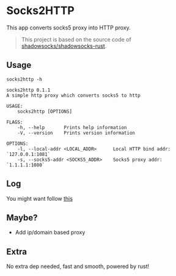 # Socks2HTTP
This app converts socks5 proxy into HTTP proxy.
> This project is based on the source code of [shadowsocks/shadowsocks-rust](https://github.com/shadowsocks/shadowsocks-rust).
## Usage
```
socks2http -h

socks2http 0.1.1
A simple http proxy which converts socks5 to http

USAGE:
    socks2http [OPTIONS]

FLAGS:
    -h, --help       Prints help information
    -V, --version    Prints version information

OPTIONS:
    -l, --local-addr <LOCAL_ADDR>      Local HTTP bind addr: `127.0.0.1:1081`
    -s, --socks5-addr <SOCKS5_ADDR>    Socks5 proxy addr: `1.1.1.1:1080`
```
## Log
You might want follow [this](https://crates.io/crates/env_logger)
## Maybe?
* Add ip/domain based proxy
## Extra
No extra dep needed, fast and smooth, powered by rust!
